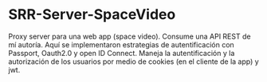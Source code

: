 # SRR-Server-SpaceVideo
Proxy server para una web app (space video).
Consume una API REST de mí autoría.
Aquí se implementaron estrategias de autentificación con Passport, Oauth2.0 y open ID Connect.
Maneja la autentificación y la autorización de los usuarios por medio de cookies (en el cliente de la app) y jwt.
